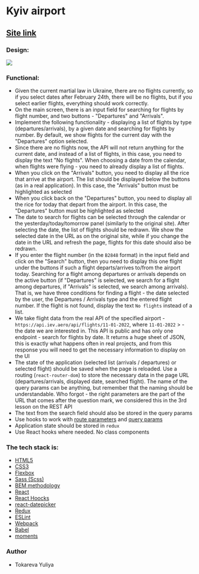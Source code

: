 <h1>Kyiv airport</h1>

<h2><a href="https://dreamy-cannoli-af2a17.netlify.app/departure?date=18-12-2021" rel="nofollow">Site link</a></h2>

<h3>Design:</h3>
<img src="https://gromcode.s3.eu-central-1.amazonaws.com/front-end/redux/lesson7/hw1/flights-list.png" >

<h3>Functional:</h3>
<ul>
<li>
Given the current martial law in Ukraine, there are no flights currently, so if you select dates after February 24th, there will be no flights, but if you select earlier flights, everything should work correctly.</li>
<li>
On the main screen, there is an input field for searching for flights by flight number, and two buttons - "Departures" and "Arrivals".</li>

<li>Implement the following functionality - displaying a list of flights by type (departures/arrivals), by a given date and searching for flights by number. By default, we show flights for the current day with the "Departures" option selected.</li>

<li>Since there are no flights now, the API will not return anything for the current date, and instead of a list of flights, in this case, you need to display the text "No flights". When choosing a date from the calendar, when flights were flying - you need to already display a list of flights.</li>

<li>When you click on the "Arrivals" button, you need to display all the rice that arrive at the airport. The list should be displayed below the buttons (as in a real application). In this case, the "Arrivals" button must be highlighted as selected</li>

<li>When you click back on the "Departures" button, you need to display all the rice for today that depart from the airport. In this case, the "Departures" button must be highlighted as selected</li>

<li>The date to search for flights can be selected through the calendar or the yesterday/today/tomorrow panel (similarly to the original site). After selecting the date, the list of flights should be redrawn. We show the selected date in the URL as on the original site, while if you change the date in the URL and refresh the page, flights for this date should also be redrawn.</li>

<li>If you enter the flight number (in the <code>B2848</code> format) in the input field and click on the "Search" button, then you need to display this one flight under the buttons if such a flight departs/arrives to/from the airport today. Searching for a flight among departures or arrivals depends on the active button (if "Departures" is selected, we search for a flight among departures, if "Arrivals" is selected, we search among arrivals). That is, we have three conditions for finding a flight - the date selected by the user, the Departures / Arrivals type and the entered flight number. If the flight is not found, display the text <code>No flights</code> instead of a list.</li>

<li>We take flight data from the real API of the specified airport - <code>https://api.iev.aero/api/flights/11-01-2022</code>, where <code>11-01-2022</code> > - the date we are interested in. This API is public and has only one endpoint - search for flights by date. It returns a huge sheet of JSON, this is exactly what happens often in real projects, and from this response you will need to get the necessary information to display on the UI</li>

<li>The state of the application (selected list (arrivals / departures) or selected flight) should be saved when the page is reloaded. Use a routing (<code>react-router-dom</code>) to store the necessary data in the page URL (departures/arrivals, displayed date, searched flight). The name of the query params can be anything, but remember that the naming should be understandable. Who forgot - the right parameters are the part of the URL that comes after the question mark, we considered this in the 3rd lesson on the REST API</li>

<li>The text from the search field should also be stored in the query params</li>

<li>Use hooks to work with <a href="https://reacttraining.com/react-router/web/api/Hooks/useparams">route parameters</a> and <a href="https://reacttraining.com /react-router/web/api/Hooks/uselocation">query params</a></li>

<li>Application state should be stored in <code>redux</code></li>

<li>Use React hooks where needed. No class components</li>

</ul>

<h3>The tech stack is:</h3>
<ul>
<li><a href="https://en.wikipedia.org/wiki/HTML5" rel="nofollow">HTML5</a></li>
<li><a href="https://en.wikipedia.org/wiki/Cascading_Style_Sheets" rel="nofollow">CSS3</a></li>
<li><a href="https://en.wikipedia.org/wiki/CSS_Flexible_Box_Layout" rel="nofollow">Flexbox</a></li>
<li><a href="https://sass-lang.com/" rel="nofollow">Sass (Scss)</a></li>
<li><a href="https://en.bem.info/methodology/" rel="nofollow">BEM methodology</a></li>
<li><a href="https://reactjs.org/" rel="nofollow">React</a></li>
<li><a href="https://reactjs.org/docs/hooks-intro.html" rel="nofollow">React Hoocks</a></li>
<li><a href="https://www.npmjs.com/package/react-datepicker" rel="nofollow">react-datepicker</a></li>
<li><a href="https://en.wikipedia.org/wiki/Redux_(JavaScript_library)" rel="nofollow">Redux</a></li>
<li><a href="https://eslint.org/" rel="nofollow">ESLint</a></li>
<li><a href="https://webpack.js.org/" rel="nofollow">Webpack</a></li>
<li><a href="https://babeljs.io/" rel="nofollow">Babel</a></li>
<li><a href="https://momentjs.com/" rel="nofollow">moments</a></li>

</ul>

<h3>Author</h3>
<ul>
<li>Tokareva Yuliya</li>
</ul>
